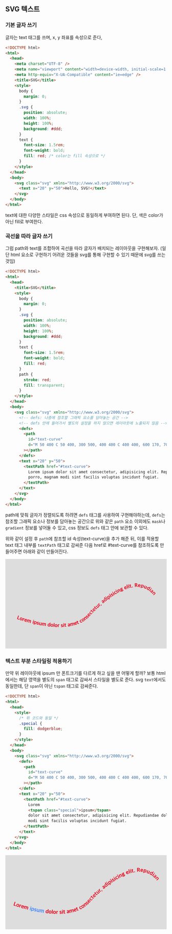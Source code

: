 ﻿## SVG 텍스트

### 기본 글자 쓰기

글자는 text 태그를 쓰며, x, y 좌표를 속성으로 준다,

```html
<!DOCTYPE html>
<html>
  <head>
    <meta charset="UTF-8" />
    <meta name="viewport" content="width=device-width, initial-scale=1.0" />
    <meta http-equiv="X-UA-Compatible" content="ie=edge" />
    <title>SVG</title>
    <style>
      body {
        margin: 0;
      }
      .svg {
        position: absolute;
        width: 100%;
        height: 100%;
        background: #ddd;
      }
      text {
        font-size: 1.5rem;
        font-weight: bold;
        fill: red; /* color는 fill 속성으로 */
      }
    </style>
  </head>
  <body>
    <svg class="svg" xmlns="http://www.w3.org/2000/svg">
      <text x="20" y="50">Hello, SVG!</text>
    </svg>
  </body>
</html>
```

text에 대한 다양한 스타일은 css 속성으로 동일하게 부여하면 된다. 단, 색은 color가 아닌 fill로 부여한다.

### 곡선을 따라 글자 쓰기

그럼 path와 text를 조합하여 곡선을 따라 글자가 배치되는 레이아웃을 구현해보자. (일단 html 요소로 구현하기 어려운 것들을 svg를 통해 구현할 수 있기 때문에 svg를 쓰는 것임)

```html
<!DOCTYPE html>
<html>
  <head>
    <title>SVG</title>
    <style>
      body {
        margin: 0;
      }
      .svg {
        position: absolute;
        width: 100%;
        height: 100%;
        background: #ddd;
      }
      text {
        font-size: 1.5rem;
        font-weight: bold;
        fill: red;
      }
      path {
        stroke: red;
        fill: transparent;
      }
    </style>
  </head>
  <body>
    <svg class="svg" xmlns="http://www.w3.org/2000/svg">
      <!-- defs: 나중에 참조할 그래픽 요소를 담아놓는 공간 -->
      <!-- defs 안에 들어가서 별도의 설정을 하지 않으면 레이아웃에 노출되지 않음 -->
      <defs>
        <path
          id="text-curve"
          d="M 50 400 C 50 400, 300 500, 400 400 C 400 400, 600 170, 700 300"
        ></path>
      </defs>
      <text x="20" y="50">
        <textPath href="#text-curve">
          Lorem ipsum dolor sit amet consectetur, adipisicing elit. Repudiandae doloribus in sit
          porro, magnam modi sint facilis voluptas incidunt fugiat.
        </textPath>
      </text>
    </svg>
  </body>
</html>
```

path에 맞춰 글자가 정렬되도록 하려면 `defs` 태그를 사용하여 구현해야하는데, `defs`는 참조할 그래픽 요소나 정보를 담아놓는 공간으로 위와 같은 `path` 요소 이외에도 `mask`나 `gradient` 정보를 넣어둘 수 있고, css 정보도 `defs` 태그 안에 보관할 수 있다.

위와 같이 설정 후 `path`에 참조할 id 속성(text-curve)을 추가 해준 뒤, 이를 적용할 text 태그 내부를 `textPath` 태그로 감싸준 다음 href로 #text-curve를 참조하도록 만들어주면 아래와 같이 만들어진다.

![](../../img/220117-1.png)

### 텍스트 부분 스타일링 적용하기

만약 위 레이아웃에 ipsum 만 폰트크기를 다르게 하고 싶을 땐 어떻게 할까? 보통 html에서는 해당 영역을 별도의 `span` 태그로 감싸서 스타일을 별도로 준다. svg `text`에서도 동일한데, 단 `span`이 아닌 `tspan` 태그로 감싸준다.

```html
<!DOCTYPE html>
<html>
  <head>
    <style>
      /* 위 코드와 동일 */
      .special {
        fill: dodgerblue;
      }
    </style>
  </head>
  <body>
    <svg class="svg" xmlns="http://www.w3.org/2000/svg">
      <defs>
        <path
          id="text-curve"
          d="M 50 400 C 50 400, 300 500, 400 400 C 400 400, 600 170, 700 300"
        ></path>
      </defs>
      <text x="20" y="50">
        <textPath href="#text-curve">
          Lorem
          <tspan class="special">ipsum</tspan>
          dolor sit amet consectetur, adipisicing elit. Repudiandae doloribus in sit porro, magnam
          modi sint facilis voluptas incidunt fugiat.
        </textPath>
      </text>
    </svg>
  </body>
</html>
```

![](../../img/220117-2.png)
